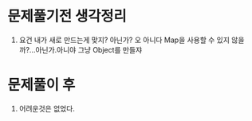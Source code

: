 # 문제풀기전 생각정리

1. 요건 내가 새로 만드는게 맞지? 아닌가? 오 아니다 Map을 사용할 수 있지 않을까?...아닌가.아니야 그냥 Object를 만들쟈

# 문제풀이 후

1. 어려운것은 없었다.
